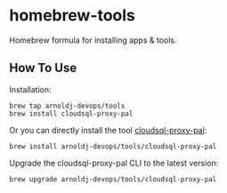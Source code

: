 # homebrew-tools

Homebrew formula for installing apps & tools.

## How To Use

Installation:

```
brew tap arnoldj-devops/tools
brew install cloudsql-proxy-pal
```

Or you can directly install the tool [cloudsql-proxy-pal](https://github.com/arnoldj-devops/cloudsql-proxy-pal):

```
brew install arnoldj-devops/tools/cloudsql-proxy-pal
```

Upgrade the cloudsql-proxy-pal CLI to the latest version:

```
brew upgrade arnoldj-devops/tools/cloudsql-proxy-pal
```
